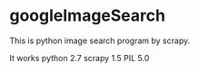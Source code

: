 # googleImageSearch

This is python image search program by scrapy.

It works 
python 2.7
scrapy 1.5
PIL 5.0

